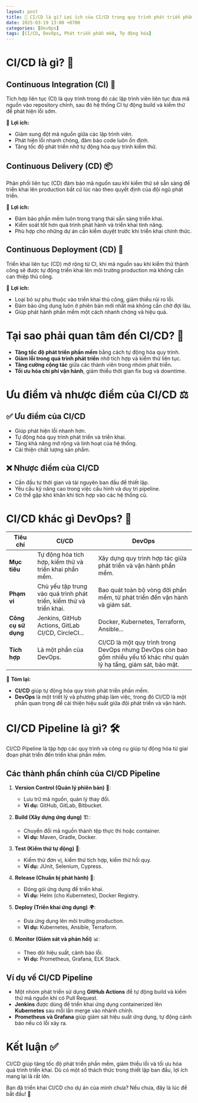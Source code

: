 ```yaml
---
layout: post
title: 🚀 CI/CD là gì? Lợi ích của CI/CD trong quy trình phát triển phần mềm
date: 2025-03-19 13:00 +0700
categories: [DevOps]
tags: [CI/CD, DevOps, Phát triển phần mềm, Tự động hóa]
---
```


# CI/CD là gì? 🚀

## Continuous Integration (CI) 🔄
Tích hợp liên tục (CI) là quy trình trong đó các lập trình viên liên tục đưa mã nguồn vào repository chính, sau đó hệ thống CI tự động build và kiểm thử để phát hiện lỗi sớm.

🔹 **Lợi ích:**
- Giảm xung đột mã nguồn giữa các lập trình viên.
- Phát hiện lỗi nhanh chóng, đảm bảo code luôn ổn định.
- Tăng tốc độ phát triển nhờ tự động hóa quy trình kiểm thử.

## Continuous Delivery (CD) 📦
Phân phối liên tục (CD) đảm bảo mã nguồn sau khi kiểm thử sẽ sẵn sàng để triển khai lên production bất cứ lúc nào theo quyết định của đội ngũ phát triển.

🔹 **Lợi ích:**
- Đảm bảo phần mềm luôn trong trạng thái sẵn sàng triển khai.
- Kiểm soát tốt hơn quá trình phát hành và triển khai tính năng.
- Phù hợp cho những dự án cần kiểm duyệt trước khi triển khai chính thức.

## Continuous Deployment (CD) 🚀
Triển khai liên tục (CD) mở rộng từ CI, khi mã nguồn sau khi kiểm thử thành công sẽ được tự động triển khai lên môi trường production mà không cần can thiệp thủ công.

🔹 **Lợi ích:**
- Loại bỏ sự phụ thuộc vào triển khai thủ công, giảm thiểu rủi ro lỗi.
- Đảm bảo ứng dụng luôn ở phiên bản mới nhất mà không cần chờ đợi lâu.
- Giúp phát hành phần mềm một cách nhanh chóng và hiệu quả.

# Tại sao phải quan tâm đến CI/CD? 🤔
- **Tăng tốc độ phát triển phần mềm** bằng cách tự động hóa quy trình.
- **Giảm lỗi trong quá trình phát triển** nhờ tích hợp và kiểm thử liên tục.
- **Tăng cường cộng tác** giữa các thành viên trong nhóm phát triển.
- **Tối ưu hóa chi phí vận hành**, giảm thiểu thời gian fix bug và downtime.

# Ưu điểm và nhược điểm của CI/CD ⚖️

## ✅ Ưu điểm của CI/CD
- Giúp phát hiện lỗi nhanh hơn.
- Tự động hóa quy trình phát triển và triển khai.
- Tăng khả năng mở rộng và linh hoạt của hệ thống.
- Cải thiện chất lượng sản phẩm.

## ❌ Nhược điểm của CI/CD
- Cần đầu tư thời gian và tài nguyên ban đầu để thiết lập.
- Yêu cầu kỹ năng cao trong việc cấu hình và duy trì pipeline.
- Có thể gặp khó khăn khi tích hợp vào các hệ thống cũ.

# CI/CD khác gì DevOps? 🤔
| **Tiêu chí**         | **CI/CD**  | **DevOps**  |
|----------------------|------------|-------------|
| **Mục tiêu**        | Tự động hóa tích hợp, kiểm thử và triển khai phần mềm. | Xây dựng quy trình hợp tác giữa phát triển và vận hành phần mềm. |
| **Phạm vi**         | Chủ yếu tập trung vào quá trình phát triển, kiểm thử và triển khai. | Bao quát toàn bộ vòng đời phần mềm, từ phát triển đến vận hành và giám sát. |
| **Công cụ sử dụng** | Jenkins, GitHub Actions, GitLab CI/CD, CircleCI... | Docker, Kubernetes, Terraform, Ansible... |
| **Tích hợp**        | Là một phần của DevOps. | CI/CD là một quy trình trong DevOps nhưng DevOps còn bao gồm nhiều yếu tố khác như quản lý hạ tầng, giám sát, bảo mật. |

🔹 **Tóm lại:**
- **CI/CD** giúp tự động hóa quy trình phát triển phần mềm.
- **DevOps** là một triết lý và phương pháp làm việc, trong đó CI/CD là một phần quan trọng để cải thiện hiệu suất giữa đội phát triển và vận hành.

# CI/CD Pipeline là gì? 🛠️
CI/CD Pipeline là tập hợp các quy trình và công cụ giúp tự động hóa từ giai đoạn phát triển đến triển khai phần mềm.

## Các thành phần chính của CI/CD Pipeline
1. **Version Control (Quản lý phiên bản)** 📂:
   - Lưu trữ mã nguồn, quản lý thay đổi.
   - **Ví dụ:** GitHub, GitLab, Bitbucket.

2. **Build (Xây dựng ứng dụng)** 🏗️:
   - Chuyển đổi mã nguồn thành tệp thực thi hoặc container.
   - **Ví dụ:** Maven, Gradle, Docker.

3. **Test (Kiểm thử tự động)** 🧪:
   - Kiểm thử đơn vị, kiểm thử tích hợp, kiểm thử hồi quy.
   - **Ví dụ:** JUnit, Selenium, Cypress.

4. **Release (Chuẩn bị phát hành)** 🚀:
   - Đóng gói ứng dụng để triển khai.
   - **Ví dụ:** Helm (cho Kubernetes), Docker Registry.

5. **Deploy (Triển khai ứng dụng)** 🌍:
   - Đưa ứng dụng lên môi trường production.
   - **Ví dụ:** Kubernetes, Ansible, Terraform.

6. **Monitor (Giám sát và phản hồi)** 📊:
   - Theo dõi hiệu suất, cảnh báo lỗi.
   - **Ví dụ:** Prometheus, Grafana, ELK Stack.

## Ví dụ về CI/CD Pipeline
- Một nhóm phát triển sử dụng **GitHub Actions** để tự động build và kiểm thử mã nguồn khi có Pull Request.
- **Jenkins** được dùng để triển khai ứng dụng containerized lên **Kubernetes** sau mỗi lần merge vào nhánh chính.
- **Prometheus và Grafana** giúp giám sát hiệu suất ứng dụng, tự động cảnh báo nếu có lỗi xảy ra.

# Kết luận ✅
CI/CD giúp tăng tốc độ phát triển phần mềm, giảm thiểu lỗi và tối ưu hóa quá trình triển khai. Dù có một số thách thức trong thiết lập ban đầu, lợi ích mang lại là rất lớn.

Bạn đã triển khai CI/CD cho dự án của mình chưa? Nếu chưa, đây là lúc để bắt đầu! 🚀

